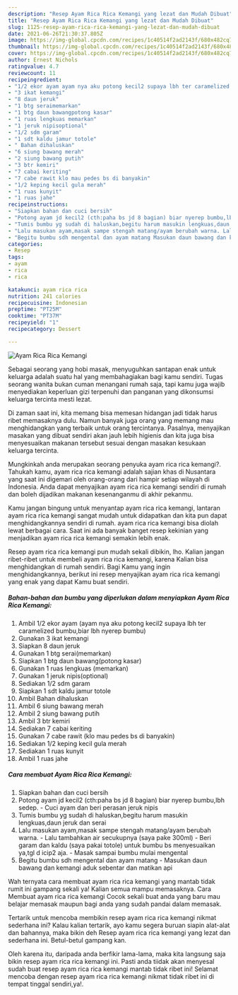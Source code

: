 ```yaml
---
description: "Resep Ayam Rica Rica Kemangi yang lezat dan Mudah Dibuat"
title: "Resep Ayam Rica Rica Kemangi yang lezat dan Mudah Dibuat"
slug: 1125-resep-ayam-rica-rica-kemangi-yang-lezat-dan-mudah-dibuat
date: 2021-06-26T21:30:37.805Z
image: https://img-global.cpcdn.com/recipes/1c40514f2ad2143f/680x482cq70/ayam-rica-rica-kemangi-foto-resep-utama.jpg
thumbnail: https://img-global.cpcdn.com/recipes/1c40514f2ad2143f/680x482cq70/ayam-rica-rica-kemangi-foto-resep-utama.jpg
cover: https://img-global.cpcdn.com/recipes/1c40514f2ad2143f/680x482cq70/ayam-rica-rica-kemangi-foto-resep-utama.jpg
author: Ernest Nichols
ratingvalue: 4.7
reviewcount: 11
recipeingredient:
- "1/2 ekor ayam ayam nya aku potong kecil2 supaya lbh ter caramelized bumbubiar lbh nyerep bumbu"
- "3 ikat kemangi"
- "8 daun jeruk"
- "1 btg seraimemarkan"
- "1 btg daun bawangpotong kasar"
- "1 ruas lengkuas memarkan"
- "1 jeruk nipisoptional"
- "1/2 sdm garam"
- "1 sdt kaldu jamur totole"
- " Bahan dihaluskan"
- "6 siung bawang merah"
- "2 siung bawang putih"
- "3 btr kemiri"
- "7 cabai keriting"
- "7 cabe rawit klo mau pedes bs di banyakin"
- "1/2 keping kecil gula merah"
- "1 ruas kunyit"
- "1 ruas jahe"
recipeinstructions:
- "Siapkan bahan dan cuci bersih"
- "Potong ayam jd kecil2 (cth:paha bs jd 8 bagian) biar nyerep bumbu,lbh sedep. Cuci ayam dan beri perasan jeruk nipis"
- "Tumis bumbu yg sudah di haluskan,begitu harum masukin lengkuas,daun jeruk dan serai"
- "Lalu masukan ayam,masak sampe stengah matang/ayam berubah warna. Lalu tambahkan air secukupnya (saya pake 300ml) Beri garam dan kaldu (saya pakai totole) untuk bumbu bs menyesuaikan ya,tgl d icip2 aja. Masak sampai bumbu mulai mengental"
- "Begitu bumbu sdh mengental dan ayam matang Masukan daun bawang dan kemangi aduk sebentar dan matikan api"
categories:
- Resep
tags:
- ayam
- rica
- rica

katakunci: ayam rica rica 
nutrition: 241 calories
recipecuisine: Indonesian
preptime: "PT25M"
cooktime: "PT37M"
recipeyield: "1"
recipecategory: Dessert

---
```



![Ayam Rica Rica Kemangi](https://img-global.cpcdn.com/recipes/1c40514f2ad2143f/680x482cq70/ayam-rica-rica-kemangi-foto-resep-utama.jpg)

Sebagai seorang yang hobi masak, menyuguhkan santapan enak untuk keluarga adalah suatu hal yang membahagiakan bagi kamu sendiri. Tugas seorang  wanita bukan cuman menangani rumah saja, tapi kamu juga wajib menyediakan keperluan gizi terpenuhi dan panganan yang dikonsumsi keluarga tercinta mesti lezat.

Di zaman  saat ini, kita memang bisa memesan hidangan jadi tidak harus ribet memasaknya dulu. Namun banyak juga orang yang memang mau menghidangkan yang terbaik untuk orang tercintanya. Pasalnya, menyajikan masakan yang dibuat sendiri akan jauh lebih higienis dan kita juga bisa menyesuaikan makanan tersebut sesuai dengan masakan kesukaan keluarga tercinta. 



Mungkinkah anda merupakan seorang penyuka ayam rica rica kemangi?. Tahukah kamu, ayam rica rica kemangi adalah sajian khas di Nusantara yang saat ini digemari oleh orang-orang dari hampir setiap wilayah di Indonesia. Anda dapat menyajikan ayam rica rica kemangi sendiri di rumah dan boleh dijadikan makanan kesenanganmu di akhir pekanmu.

Kamu jangan bingung untuk menyantap ayam rica rica kemangi, lantaran ayam rica rica kemangi sangat mudah untuk didapatkan dan kita pun dapat menghidangkannya sendiri di rumah. ayam rica rica kemangi bisa diolah lewat berbagai cara. Saat ini ada banyak banget resep kekinian yang menjadikan ayam rica rica kemangi semakin lebih enak.

Resep ayam rica rica kemangi pun mudah sekali dibikin, lho. Kalian jangan ribet-ribet untuk membeli ayam rica rica kemangi, karena Kalian bisa menghidangkan di rumah sendiri. Bagi Kamu yang ingin menghidangkannya, berikut ini resep menyajikan ayam rica rica kemangi yang enak yang dapat Kamu buat sendiri.

<!--inarticleads1-->

##### Bahan-bahan dan bumbu yang diperlukan dalam menyiapkan Ayam Rica Rica Kemangi:

1. Ambil 1/2 ekor ayam (ayam nya aku potong kecil2 supaya lbh ter caramelized bumbu,biar lbh nyerep bumbu)
1. Gunakan 3 ikat kemangi
1. Siapkan 8 daun jeruk
1. Gunakan 1 btg serai(memarkan)
1. Siapkan 1 btg daun bawang(potong kasar)
1. Gunakan 1 ruas lengkuas (memarkan)
1. Gunakan 1 jeruk nipis(optional)
1. Sediakan 1/2 sdm garam
1. Siapkan 1 sdt kaldu jamur totole
1. Ambil  Bahan dihaluskan
1. Ambil 6 siung bawang merah
1. Ambil 2 siung bawang putih
1. Ambil 3 btr kemiri
1. Sediakan 7 cabai keriting
1. Gunakan 7 cabe rawit (klo mau pedes bs di banyakin)
1. Sediakan 1/2 keping kecil gula merah
1. Sediakan 1 ruas kunyit
1. Ambil 1 ruas jahe




<!--inarticleads2-->

##### Cara membuat Ayam Rica Rica Kemangi:

1. Siapkan bahan dan cuci bersih
1. Potong ayam jd kecil2 (cth:paha bs jd 8 bagian) biar nyerep bumbu,lbh sedep. - Cuci ayam dan beri perasan jeruk nipis
1. Tumis bumbu yg sudah di haluskan,begitu harum masukin lengkuas,daun jeruk dan serai
1. Lalu masukan ayam,masak sampe stengah matang/ayam berubah warna. - Lalu tambahkan air secukupnya (saya pake 300ml) - Beri garam dan kaldu (saya pakai totole) untuk bumbu bs menyesuaikan ya,tgl d icip2 aja. - Masak sampai bumbu mulai mengental
1. Begitu bumbu sdh mengental dan ayam matang - Masukan daun bawang dan kemangi aduk sebentar dan matikan api




Wah ternyata cara membuat ayam rica rica kemangi yang mantab tidak rumit ini gampang sekali ya! Kalian semua mampu memasaknya. Cara Membuat ayam rica rica kemangi Cocok sekali buat anda yang baru mau belajar memasak maupun bagi anda yang sudah pandai dalam memasak.

Tertarik untuk mencoba membikin resep ayam rica rica kemangi nikmat sederhana ini? Kalau kalian tertarik, ayo kamu segera buruan siapin alat-alat dan bahannya, maka bikin deh Resep ayam rica rica kemangi yang lezat dan sederhana ini. Betul-betul gampang kan. 

Oleh karena itu, daripada anda berfikir lama-lama, maka kita langsung saja bikin resep ayam rica rica kemangi ini. Pasti anda tiidak akan menyesal sudah buat resep ayam rica rica kemangi mantab tidak ribet ini! Selamat mencoba dengan resep ayam rica rica kemangi nikmat tidak ribet ini di tempat tinggal sendiri,ya!.

